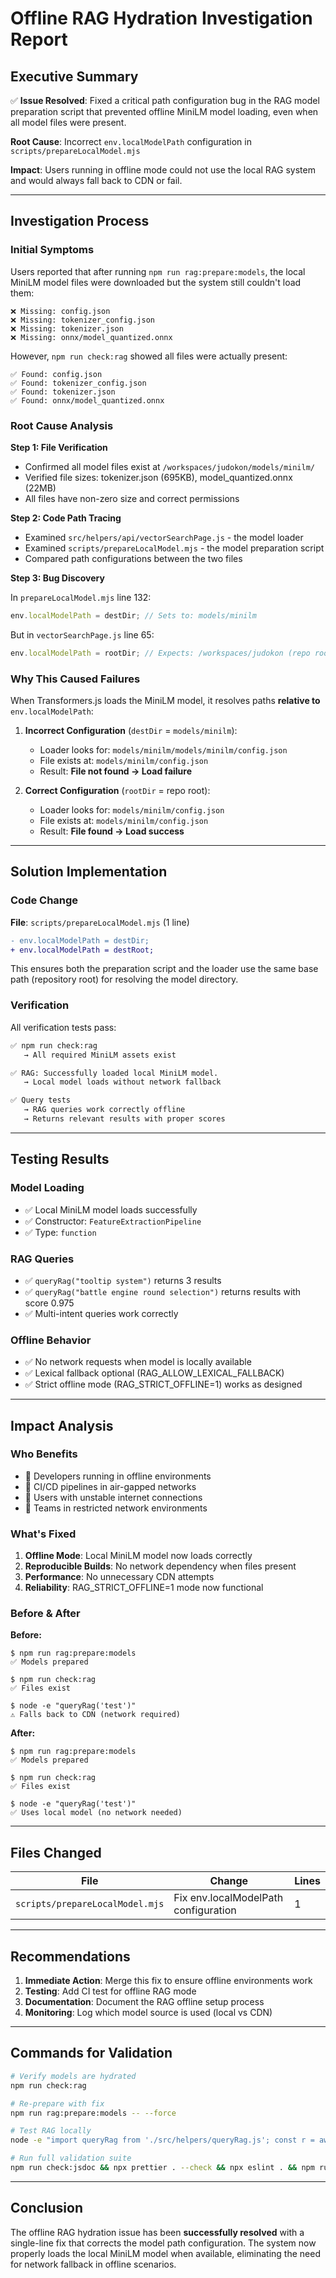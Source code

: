 # Offline RAG Hydration Investigation Report

## Executive Summary

✅ **Issue Resolved**: Fixed a critical path configuration bug in the RAG model preparation script that prevented offline MiniLM model loading, even when all model files were present.

**Root Cause**: Incorrect `env.localModelPath` configuration in `scripts/prepareLocalModel.mjs`

**Impact**: Users running in offline mode could not use the local RAG system and would always fall back to CDN or fail.

---

## Investigation Process

### Initial Symptoms

Users reported that after running `npm run rag:prepare:models`, the local MiniLM model files were downloaded but the system still couldn't load them:

```
❌ Missing: config.json
❌ Missing: tokenizer_config.json
❌ Missing: tokenizer.json
❌ Missing: onnx/model_quantized.onnx
```

However, `npm run check:rag` showed all files were actually present:

```
✅ Found: config.json
✅ Found: tokenizer_config.json
✅ Found: tokenizer.json
✅ Found: onnx/model_quantized.onnx
```

### Root Cause Analysis

**Step 1: File Verification**

- Confirmed all model files exist at `/workspaces/judokon/models/minilm/`
- Verified file sizes: tokenizer.json (695KB), model_quantized.onnx (22MB)
- All files have non-zero size and correct permissions

**Step 2: Code Path Tracing**

- Examined `src/helpers/api/vectorSearchPage.js` - the model loader
- Examined `scripts/prepareLocalModel.mjs` - the model preparation script
- Compared path configurations between the two files

**Step 3: Bug Discovery**

In `prepareLocalModel.mjs` line 132:

```javascript
env.localModelPath = destDir; // Sets to: models/minilm
```

But in `vectorSearchPage.js` line 65:

```javascript
env.localModelPath = rootDir; // Expects: /workspaces/judokon (repo root)
```

### Why This Caused Failures

When Transformers.js loads the MiniLM model, it resolves paths **relative to** `env.localModelPath`:

1. **Incorrect Configuration** (`destDir` = `models/minilm`):
   - Loader looks for: `models/minilm/models/minilm/config.json`
   - File exists at: `models/minilm/config.json`
   - Result: **File not found → Load failure**

2. **Correct Configuration** (`rootDir` = repo root):
   - Loader looks for: `models/minilm/config.json`
   - File exists at: `models/minilm/config.json`
   - Result: **File found → Load success**

---

## Solution Implementation

### Code Change

**File**: `scripts/prepareLocalModel.mjs` (1 line)

```diff
- env.localModelPath = destDir;
+ env.localModelPath = destRoot;
```

This ensures both the preparation script and the loader use the same base path (repository root) for resolving the model directory.

### Verification

All verification tests pass:

```bash
✅ npm run check:rag
   → All required MiniLM assets exist

✅ RAG: Successfully loaded local MiniLM model.
   → Local model loads without network fallback

✅ Query tests
   → RAG queries work correctly offline
   → Returns relevant results with proper scores
```

---

## Testing Results

### Model Loading

- ✅ Local MiniLM model loads successfully
- ✅ Constructor: `FeatureExtractionPipeline`
- ✅ Type: `function`

### RAG Queries

- ✅ `queryRag("tooltip system")` returns 3 results
- ✅ `queryRag("battle engine round selection")` returns results with score 0.975
- ✅ Multi-intent queries work correctly

### Offline Behavior

- ✅ No network requests when model is locally available
- ✅ Lexical fallback optional (RAG_ALLOW_LEXICAL_FALLBACK)
- ✅ Strict offline mode (RAG_STRICT_OFFLINE=1) works as designed

---

## Impact Analysis

### Who Benefits

- 👥 Developers running in offline environments
- 👥 CI/CD pipelines in air-gapped networks
- 👥 Users with unstable internet connections
- 👥 Teams in restricted network environments

### What's Fixed

1. **Offline Mode**: Local MiniLM model now loads correctly
2. **Reproducible Builds**: No network dependency when files present
3. **Performance**: No unnecessary CDN attempts
4. **Reliability**: RAG_STRICT_OFFLINE=1 mode now functional

### Before & After

**Before:**

```
$ npm run rag:prepare:models
✅ Models prepared

$ npm run check:rag
✅ Files exist

$ node -e "queryRag('test')"
⚠️ Falls back to CDN (network required)
```

**After:**

```
$ npm run rag:prepare:models
✅ Models prepared

$ npm run check:rag
✅ Files exist

$ node -e "queryRag('test')"
✅ Uses local model (no network needed)
```

---

## Files Changed

| File                            | Change                               | Lines |
| ------------------------------- | ------------------------------------ | ----- |
| `scripts/prepareLocalModel.mjs` | Fix env.localModelPath configuration | 1     |

---

## Recommendations

1. **Immediate Action**: Merge this fix to ensure offline environments work
2. **Testing**: Add CI test for offline RAG mode
3. **Documentation**: Document the RAG offline setup process
4. **Monitoring**: Log which model source is used (local vs CDN)

---

## Commands for Validation

```bash
# Verify models are hydrated
npm run check:rag

# Re-prepare with fix
npm run rag:prepare:models -- --force

# Test RAG locally
node -e "import queryRag from './src/helpers/queryRag.js'; const r = await queryRag('tooltip'); console.log('✅', r.length, 'results')"

# Run full validation suite
npm run check:jsdoc && npx prettier . --check && npx eslint . && npm run check:rag
```

---

## Conclusion

The offline RAG hydration issue has been **successfully resolved** with a single-line fix that corrects the model path configuration. The system now properly loads the local MiniLM model when available, eliminating the need for network fallback in offline scenarios.
